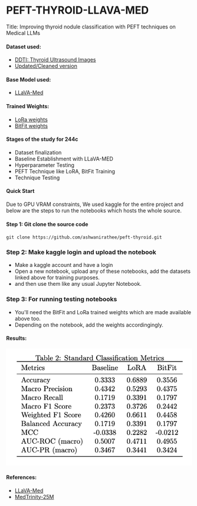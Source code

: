 # PEFT-THYROID-LLAVA-MED

Title: Improving thyroid nodule classification with PEFT techniques on Medical LLMs

#### Dataset used:
- [DDTI: Thyroid Ultrasound Images](https://www.kaggle.com/datasets/dasmehdixtr/ddti-thyroid-ultrasound-images) 
- [Updated/Cleaned version](https://www.kaggle.com/datasets/ashkhagan/peft-thyroid-dataset/)

#### Base Model used:
- [LLaVA-Med](https://github.com/microsoft/LLaVA-Med)

#### Trained Weights:
- [LoRa weights](https://www.kaggle.com/models/ashkhagan/llava-med-lora-epoch5/)
- [BitFit weights](https://www.kaggle.com/models/murphy16/llava-med-bitfitbase-epoch5)

#### Stages of the study for 244c
- Dataset finalization
- Baseline Establishment with LLaVA-MED
- Hyperparameter Testing
- PEFT Technique like LoRA, BitFit Training
- Technique Testing

#### Quick Start
Due to GPU VRAM constraints, We used kaggle for the entire project and below are the steps to run the notebooks which hosts the whole source.

#### Step 1: Git clone the source code
```
git clone https://github.com/ashwanirathee/peft-thyroid.git
```

### Step 2: Make kaggle login and upload the notebook
- Make a kaggle account and have a login
- Open a new notebook, upload any of these notebooks, add the datasets linked above for training purposes.
- and then use them like any usual Jupyter Notebook.

### Step 3: For running testing notebooks
- You'll need the BitFit and LoRa trained weights which are made available above too.
- Depending on the notebook, add the weights accordingingly. 


#### Results:

![](assets/results.png)

#### References:
- [LLaVA-Med](https://github.com/microsoft/LLaVA-Med)
- [MedTrinity-25M](https://github.com/UCSC-VLAA/MedTrinity-25M)